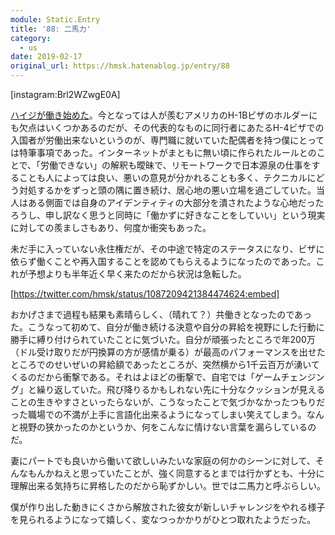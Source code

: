 ```yaml
---
module: Static.Entry
title: '88: 二馬力'
category:
  - us
date: 2019-02-17
original_url: https://hmsk.hatenablog.jp/entry/88
---
```


[instagram:Brl2WZwgE0A]

[ハイジが働き始めた](https://blog.haiji.co/entry/join-all-turtles)。今となっては人が羨むアメリカのH-1Bビザのホルダーにも欠点はいくつかあるのだが、その代表的なものに同行者にあたるH-4ビザでの入国者が労働出来ないというのが、専門職に就いていた配偶者を持つ僕にとっては特筆事項であった。インターネットがまともに無い頃に作られたルールとのことで、「労働できない」の解釈も曖昧で、リモートワークで日本源泉の仕事をすることも人によっては良い、悪いの意見が分かれることも多く、テクニカルにどう対処するかをずっと頭の隅に置き続け、居心地の悪い立場を過ごしていた。当人はある側面では自身のアイデンティティの大部分を潰されたような心地だったろうし、申し訳なく思うと同時に「働かずに好きなことをしていい」という現実に対しての羨ましさもあり、何度か衝突もあった。

未だ手に入っていない永住権だが、その中途で特定のステータスになり、ビザに依らず働くことや再入国することを認めてもらえるようになったのであった。これが予想よりも半年近く早く来たのだから状況は急転した。

[https://twitter.com/hmsk/status/1087209421384474624:embed]

おかげさまで過程も結果も素晴らしく、（晴れて？）共働きとなったのであった。こうなって初めて、自分が働き続ける決意や自分の昇給を視野にした行動に勝手に縛り付けられていたことに気づいた。自分が頑張ったところで年200万（ドル受け取りだが円換算の方が感情が乗る）が最高のパフォーマンスを出せたところでのせいぜいの昇給額であったところが、突然横から1千云百万が湧いてくるのだから衝撃である。それはよほどの衝撃で、自宅では「ゲームチェンジング」と繰り返していた。飛び降りるかもしれない先に十分なクッションが見えることの生きやすさといったらないが、こうなったことで気づかなかったつもりだった職場での不満が上手に言語化出来るようになってしまい笑えてしまう。なんと視野の狭かったのかというか、何をこんなに情けない言葉を漏らしているのだ。

妻にパートでも良いから働いて欲しいみたいな家庭の何かのシーンに対して、そんなもんかねえと思っていたことが、強く同意するとまでは行かずとも、十分に理解出来る気持ちに昇格したのだから恥ずかしい。世では二馬力と呼ぶらしい。

僕が作り出した動きにくさから解放された彼女が新しいチャレンジをやれる様子を見られるようになって嬉しく、変なつっかかりがひとつ取れたようだった。
